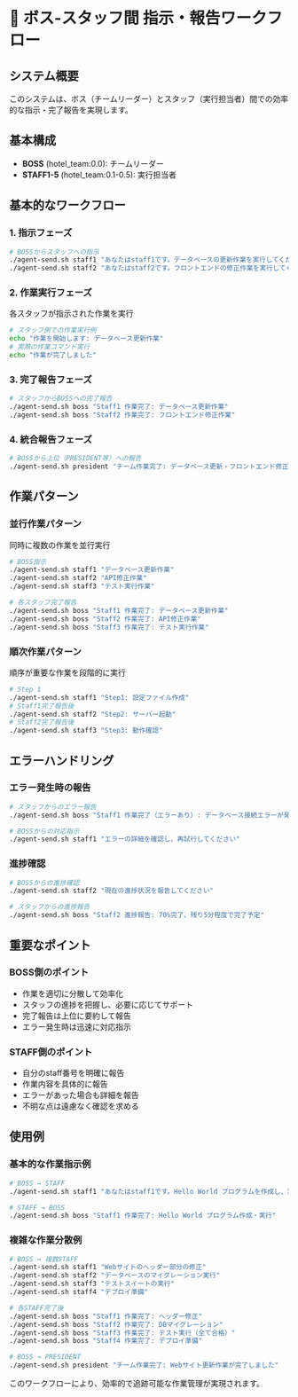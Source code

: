 # 🎯 ボス-スタッフ間 指示・報告ワークフロー

## システム概要
このシステムは、ボス（チームリーダー）とスタッフ（実行担当者）間での効率的な指示・完了報告を実現します。

## 基本構成
- **BOSS** (hotel_team:0.0): チームリーダー
- **STAFF1-5** (hotel_team:0.1-0.5): 実行担当者

## 基本的なワークフロー

### 1. 指示フェーズ
```bash
# BOSSからスタッフへの指示
./agent-send.sh staff1 "あなたはstaff1です。データベースの更新作業を実行してください"
./agent-send.sh staff2 "あなたはstaff2です。フロントエンドの修正作業を実行してください"
```

### 2. 作業実行フェーズ
各スタッフが指示された作業を実行
```bash
# スタッフ側での作業実行例
echo "作業を開始します: データベース更新作業"
# 実際の作業コマンド実行
echo "作業が完了しました"
```

### 3. 完了報告フェーズ
```bash
# スタッフからBOSSへの完了報告
./agent-send.sh boss "Staff1 作業完了: データベース更新作業"
./agent-send.sh boss "Staff2 作業完了: フロントエンド修正作業"
```

### 4. 統合報告フェーズ
```bash
# BOSSから上位（PRESIDENT等）への報告
./agent-send.sh president "チーム作業完了: データベース更新・フロントエンド修正が完了しました"
```

## 作業パターン

### 並行作業パターン
同時に複数の作業を並行実行
```bash
# BOSS指示
./agent-send.sh staff1 "データベース更新作業"
./agent-send.sh staff2 "API修正作業"  
./agent-send.sh staff3 "テスト実行作業"

# 各スタッフ完了報告
./agent-send.sh boss "Staff1 作業完了: データベース更新作業"
./agent-send.sh boss "Staff2 作業完了: API修正作業"
./agent-send.sh boss "Staff3 作業完了: テスト実行作業"
```

### 順次作業パターン
順序が重要な作業を段階的に実行
```bash
# Step 1
./agent-send.sh staff1 "Step1: 設定ファイル作成"
# Staff1完了報告後
./agent-send.sh staff2 "Step2: サーバー起動"
# Staff2完了報告後
./agent-send.sh staff3 "Step3: 動作確認"
```

## エラーハンドリング

### エラー発生時の報告
```bash
# スタッフからのエラー報告
./agent-send.sh boss "Staff1 作業完了（エラーあり）: データベース接続エラーが発生しました"

# BOSSからの対応指示
./agent-send.sh staff1 "エラーの詳細を確認し、再試行してください"
```

### 進捗確認
```bash
# BOSSからの進捗確認
./agent-send.sh staff2 "現在の進捗状況を報告してください"

# スタッフからの進捗報告
./agent-send.sh boss "Staff2 進捗報告: 70%完了、残り5分程度で完了予定"
```

## 重要なポイント

### BOSS側のポイント
- 作業を適切に分散して効率化
- スタッフの進捗を把握し、必要に応じてサポート
- 完了報告は上位に要約して報告
- エラー発生時は迅速に対応指示

### STAFF側のポイント
- 自分のstaff番号を明確に報告
- 作業内容を具体的に報告
- エラーがあった場合も詳細を報告
- 不明な点は遠慮なく確認を求める

## 使用例

### 基本的な作業指示例
```bash
# BOSS → STAFF
./agent-send.sh staff1 "あなたはstaff1です。Hello World プログラムを作成し、実行してください"

# STAFF → BOSS
./agent-send.sh boss "Staff1 作業完了: Hello World プログラム作成・実行"
```

### 複雑な作業分散例
```bash
# BOSS → 複数STAFF
./agent-send.sh staff1 "Webサイトのヘッダー部分の修正"
./agent-send.sh staff2 "データベースのマイグレーション実行"
./agent-send.sh staff3 "テストスイートの実行"
./agent-send.sh staff4 "デプロイ準備"

# 各STAFF完了後
./agent-send.sh boss "Staff1 作業完了: ヘッダー修正"
./agent-send.sh boss "Staff2 作業完了: DBマイグレーション"
./agent-send.sh boss "Staff3 作業完了: テスト実行（全て合格）"
./agent-send.sh boss "Staff4 作業完了: デプロイ準備"

# BOSS → PRESIDENT
./agent-send.sh president "チーム作業完了: Webサイト更新作業が完了しました"
```

このワークフローにより、効率的で追跡可能な作業管理が実現されます。